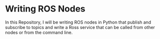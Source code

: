 # Writing ROS Nodes
 In this Repository, I will be writing ROS nodes in Python that publish and subscribe to topics and  write a Ross service that can be called from other nodes or from the command line.
